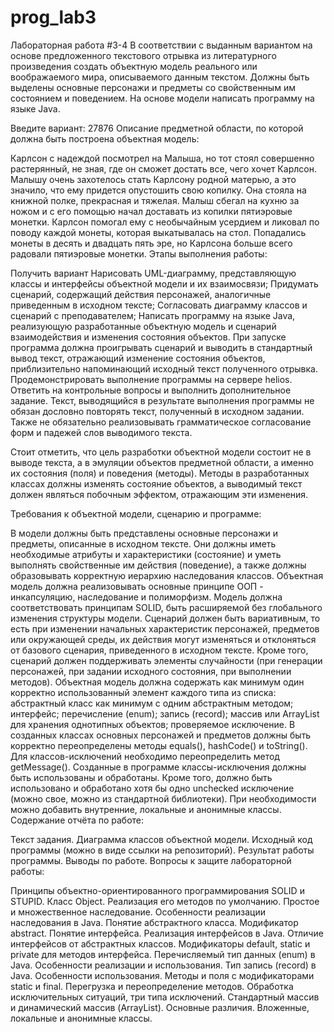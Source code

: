# prog_lab3

Лабораторная работа #3-4
В соответствии с выданным вариантом на основе предложенного текстового отрывка из литературного произведения создать объектную модель реального или воображаемого мира, описываемого данным текстом. Должны быть выделены основные персонажи и предметы со свойственным им состоянием и поведением. На основе модели написать программу на языке Java. 

Введите вариант: 
27876
Описание предметной области, по которой должна быть построена объектная модель:

Карлсон с надеждой посмотрел на Малыша, но тот стоял совершенно растерянный, не зная, где он сможет достать все, чего хочет Карлсон. Малышу очень захотелось стать Карлсону родной матерью, а это значило, что ему придется опустошить свою копилку. Она стояла на книжной полке, прекрасная и тяжелая. Малыш сбегал на кухню за ножом и с его помощью начал доставать из копилки пятиэровые монетки. Карлсон помогал ему с необычайным усердием и ликовал по поводу каждой монеты, которая выкатывалась на стол. Попадались монеты в десять и двадцать пять эре, но Карлсона больше всего радовали пятиэровые монетки.
Этапы выполнения работы:

Получить вариант
Нарисовать UML-диаграмму, представляющую классы и интерфейсы объектной модели и их взаимосвязи;
Придумать сценарий, содержащий действия персонажей, аналогичные приведенным в исходном тексте;
Согласовать диаграмму классов и сценарий с преподавателем;
Написать программу на языке Java, реализующую разработанные объектную модель и сценарий взаимодействия и изменения состояния объектов. При запуске программа должна проигрывать сценарий и выводить в стандартный вывод текст, отражающий изменение состояния объектов, приблизительно напоминающий исходный текст полученного отрывка. 
Продемонстрировать выполнение программы на сервере helios.
Ответить на контрольные вопросы и выполнить дополнительное задание.
Текст, выводящийся в результате выполнения программы не обязан дословно повторять текст, полученный в исходном задании. Также не обязательно реализовывать грамматическое согласование форм и падежей слов выводимого текста. 

Стоит отметить, что цель разработки объектной модели состоит не в выводе текста, а в эмуляции объектов предметной области, а именно их состояния (поля) и поведения (методы). Методы в разработанных классах должны изменять состояние объектов, а выводимый текст должен являться побочным эффектом, отражающим эти изменения.

Требования к объектной модели, сценарию и программе:

В модели должны быть представлены основные персонажи и предметы, описанные в исходном тексте. Они должны иметь необходимые атрибуты и характеристики (состояние) и уметь выполнять свойственные им действия (поведение), а также должны образовывать корректную иерархию наследования классов.
Объектная модель должна реализовывать основные принципе ООП - инкапсуляцию, наследование и полиморфизм. Модель должна соответствовать принципам SOLID, быть расширяемой без глобального изменения структуры модели. 
Сценарий должен быть вариативным, то есть при изменении начальных характеристик персонажей, предметов или окружающей среды, их действия могут изменяться и отклоняться от базового сценария, приведенного в исходном тексте. Кроме того, сценарий должен поддерживать элементы случайности (при генерации персонажей, при задании исходного состояния, при выполнении методов).
Объектная модель должна содержать как минимум один корректно использованный элемент каждого типа из списка:
  абстрактный класс как минимум с одним абстрактным методом;
  интерфейс;
  перечисление (enum);
  запись (record);
  массив или ArrayList для хранения однотипных объектов;
  проверяемое исключение.
В созданных классах основных персонажей и предметов должны быть корректно переопределены методы equals(), hashCode() и toString(). Для классов-исключений необходимо переопределить метод getMessage().
Созданные в программе классы-исключения должны быть использованы и обработаны. Кроме того, должно быть использовано и обработано хотя бы одно unchecked исключение (можно свое, можно из стандартной библиотеки).
При необходимости можно добавить внутренние, локальные и анонимные классы.
Содержание отчёта по работе:

Текст задания.
Диаграмма классов объектной модели.
Исходный код программы (можно в виде ссылки на репозиторий).
Результат работы программы.
Выводы по работе.
Вопросы к защите лабораторной работы:

Принципы объектно-ориентированного программирования SOLID и STUPID.
Класс Object. Реализация его методов по умолчанию.
Простое и множественное наследование. Особенности реализации наследования в Java.
Понятие абстрактного класса. Модификатор abstract.
Понятие интерфейса. Реализация интерфейсов в Java. Отличие интерфейсов от абстрактных классов.
Модификаторы default, static и private для методов интерфейса.
Перечисляемый тип данных (enum) в Java. Особенности реализации и использования.
Тип запись (record) в Java. Особенности использования.
Методы и поля с модификаторами static и final.
Перегрузка и переопределение методов.
Обработка исключительных ситуаций, три типа исключений.
Стандартный массив и динамический массив (ArrayList). Основные различия. 
Вложенные, локальные и анонимные классы.
